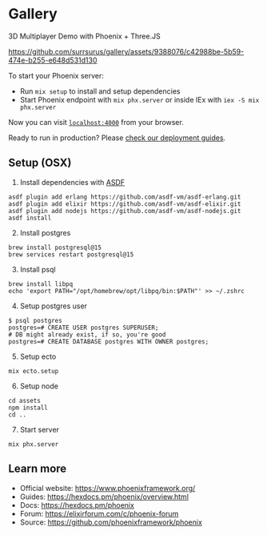 # Gallery

3D Multiplayer Demo with Phoenix + Three.JS

https://github.com/surrsurus/gallery/assets/9388076/c42988be-5b59-474e-b255-e648d531d130

To start your Phoenix server:

  * Run `mix setup` to install and setup dependencies
  * Start Phoenix endpoint with `mix phx.server` or inside IEx with `iex -S mix phx.server`

Now you can visit [`localhost:4000`](http://localhost:4000) from your browser.

Ready to run in production? Please [check our deployment guides](https://hexdocs.pm/phoenix/deployment.html).

## Setup (OSX)

1. Install dependencies with [ASDF](https://asdf-vm.com/)

```
asdf plugin add erlang https://github.com/asdf-vm/asdf-erlang.git
asdf plugin add elixir https://github.com/asdf-vm/asdf-elixir.git
asdf plugin add nodejs https://github.com/asdf-vm/asdf-nodejs.git
asdf install
```

2. Install postgres

```
brew install postgresql@15
brew services restart postgresql@15  
```

3. Install psql

```
brew install libpq
echo 'export PATH="/opt/homebrew/opt/libpq/bin:$PATH"' >> ~/.zshrc
```

4. Setup postgres user

```
$ psql postgres
postgres=# CREATE USER postgres SUPERUSER;
# DB might already exist, if so, you're good
postgres=# CREATE DATABASE postgres WITH OWNER postgres;
```

5. Setup ecto

```
mix ecto.setup
```

6. Setup node

```
cd assets
npm install
cd ..
```

7. Start server

```
mix phx.server
```

## Learn more

  * Official website: https://www.phoenixframework.org/
  * Guides: https://hexdocs.pm/phoenix/overview.html
  * Docs: https://hexdocs.pm/phoenix
  * Forum: https://elixirforum.com/c/phoenix-forum
  * Source: https://github.com/phoenixframework/phoenix
